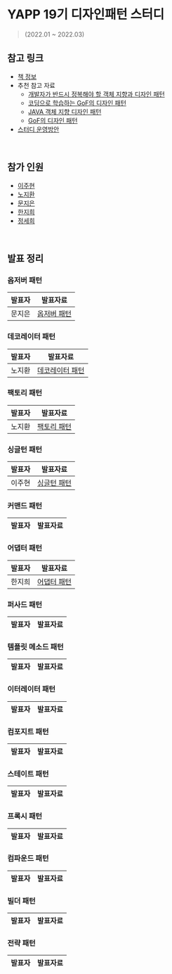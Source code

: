# YAPP 19기 디자인패턴 스터디
> (2022.01 ~ 2022.03)

## 참고 링크
- [책 정보](https://www.aladin.co.kr/shop/wproduct.aspx?ItemId=582754)
- 추천 참고 자료
  - [개발자가 반드시 정복해야 할 객체 지향과 디자인 패턴](http://book.interpark.com/product/BookDisplay.do?_method=detail&sc.prdNo=212751261) 
  - [코딩으로 학습하는 GoF의 디자인 패턴](https://www.inflearn.com/course/%EB%94%94%EC%9E%90%EC%9D%B8-%ED%8C%A8%ED%84%B4)
  - [JAVA 객체 지향 디자인 패턴](http://www.yes24.com/Product/Goods/12501269)
  - [GoF의 디자인 패턴](https://www.11st.co.kr/products/1256417473?trTypeCd=21&trCtgrNo=585021)
- [스터디 운영방안](https://zzang9haha.notion.site/2022-01-20-YAPP-6b2f8fbb5ddf4dd7a39e9f1a8431034c)

<br>

## 참가 인원
- [이주현](https://github.com/JuHyun419)
- [노지환](https://github.com/Ji-Ha)
- [문지은](https://github.com/s2moon98)
- [한지희](https://github.com/jihee-dev)
- [정세희](https://github.com/jsh-me)

<br>

## 발표 정리

### 옵저버 패턴

| 발표자 | 발표자료 |
|------|--------|
|문지은|[옵저버 패턴](https://github.com/YAPP-19th/Design-Pattern-Study/blob/main/Observer-Pattern/observer-pattern.md)|

### 데코레이터 패턴

| 발표자 | 발표자료 |
|------|--------|
|노지환|[데코레이터 패턴](https://mountainous-grill-560.notion.site/8e907c713af54bbaa31f18844987fea0)|


### 팩토리 패턴

| 발표자 | 발표자료 |
|------|--------|
|노지환|[팩토리 패턴](https://mountainous-grill-560.notion.site/c412a4957db74f3a99532ba30aab6b83)|

### 싱글턴 패턴

| 발표자 | 발표자료 |
|------|--------|
|이주현|[싱글턴 패턴](https://github.com/YAPP-19th/Design-Pattern-Study/blob/main/Singleton-Pattern/2%EC%9E%A5_%EC%8B%B1%EA%B8%80%ED%84%B4%ED%8C%A8%ED%84%B4_%EC%9D%B4%EC%A3%BC%ED%98%84.md)|

### 커맨드 패턴

| 발표자 | 발표자료 |
|------|--------|

### 어댑터 패턴

| 발표자 | 발표자료 |
|------|--------|
|한지희|[어댑터 패턴](https://github.com/YAPP-19th/Design-Pattern-Study/pull/4)|

### 퍼사드 패턴

| 발표자 | 발표자료 |
|------|--------|

### 템플릿 메소드 패턴

| 발표자 | 발표자료 |
|------|--------|

### 이터레이터 패턴

| 발표자 | 발표자료 |
|------|--------|

### 컴포지트 패턴

| 발표자 | 발표자료 |
|------|--------|

### 스테이트 패턴

| 발표자 | 발표자료 |
|------|--------|

### 프록시 패턴

| 발표자 | 발표자료 |
|------|--------|

### 컴파운드 패턴

| 발표자 | 발표자료 |
|------|--------|

### 빌더 패턴

| 발표자 | 발표자료 |
|------|--------|

### 전략 패턴

| 발표자 | 발표자료 |
|------|--------|
